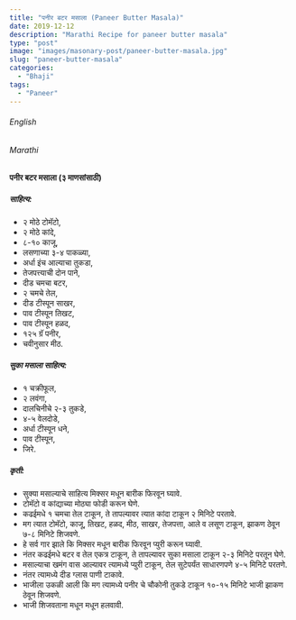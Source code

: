 ```yaml
---
title: "पनीर बटर मसाला (Paneer Butter Masala)"
date: 2019-12-12
description: "Marathi Recipe for paneer butter masala"
type: "post"
image: "images/masonary-post/paneer-butter-masala.jpg"
slug: "paneer-butter-masala"
categories: 
  - "Bhaji"
tags:
  - "Paneer"
---
```



###### English








###### Marathi




#### पनीर बटर मसाला (३ माणसांसाठी)



##### साहित्य: 


- २ मोठे टोमॅटो,
- २ मोठे कांदे,
- ८-१० काजू,
- लसणाच्या ३-४ पाकळ्या,
- अर्धा इंच आल्याचा तुकडा,
- तेजपत्त्याची दोन पाने,
- दीड चमचा बटर,
- २ चमचे तेल,
- दीड टीस्पून साखर,
- पाव टीस्पून तिखट,
- पाव टीस्पून हळद,
- १२५ ग्रॅ पनीर,
- चवीनुसार मीठ.

##### सुका मसाला साहित्य:
- १ चक्रीफूल,
- २ लवंगा,
- दालचिनीचे २-३ तुकडे,
- ४-५ वेलदोडे,
- अर्धा टीस्पून धने,
- पाव टीस्पून,
- जिरे.

##### कृती: 

- सुक्या मसाल्याचे साहित्य मिक्सर मधून बारीक फिरवून घ्यावे.
- टोमॅटो व कांद्याच्या मोठ्या फोडी करून घेणे.
- कढईमधे १ चमचा तेल टाकून, ते तापल्यावर त्यात कांदा टाकून २ मिनिटे परतावे.
- मग त्यात टोमॅटो, काजू, तिखट, हळद, मीठ, साखर, तेजपत्ता, आले व लसूण टाकून, झाकण ठेवून ७-८ मिनिटे शिजवणे.
- हे सर्व गार झाले कि मिक्सर मधून बारीक फिरवून प्युरी करून घ्यावी.
- नंतर कढईमधे बटर व तेल एकत्र टाकून, ते तापल्यावर सुका मसाला टाकून २-३ मिनिटे परतून घेणे.
- मसाल्याचा खमंग वास आल्यावर त्यामध्ये प्युरी टाकून, तेल सुटेपर्यंत साधारणपणे ४-५ मिनिटे परतणे.
- नंतर त्यामध्ये दीड ग्लास पाणी टाकावे.
- भाजीला उकळी आली कि मग त्यामध्ये पनीर चे चौकोनी तुकडे टाकून १०-१५ मिनिटे भाजी झाकण ठेवून शिजवणे.
- भाजी शिजवताना मधून मधून हलवावी.